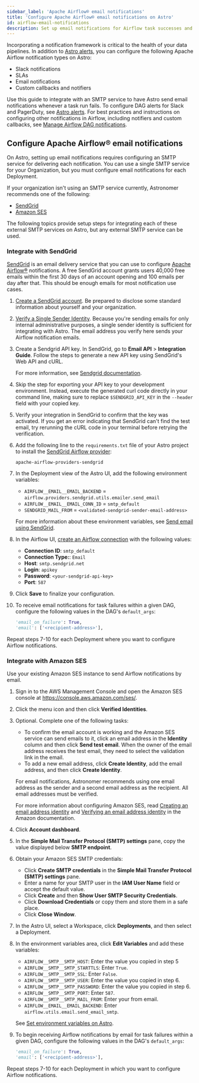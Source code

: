 ```yaml
---
sidebar_label: 'Apache Airflow® email notifications'
title: 'Configure Apache Airflow® email notifications on Astro'
id: airflow-email-notifications
description: Set up email notifications for Airflow task successes and failures.
---
```


Incorporating a notification framework is critical to the health of your data pipelines. In addition to [Astro alerts](alerts.md), you can configure the following Apache Airflow notification types on Astro:

- Slack notifications
- SLAs
- Email notifications
- Custom callbacks and notifiers

Use this guide to integrate with an SMTP service to have Astro send email notifications whenever a task run fails. To configure DAG alerts for Slack and PagerDuty, see [Astro alerts](alerts.md). For best practices and instructions on configuring other notifications in Airflow, including notifiers and custom callbacks, see [Manage Airflow DAG notifications](https://www.astronomer.io/docs/learn/error-notifications-in-airflow).

## Configure Apache Airflow® email notifications

On Astro, setting up email notifications requires configuring an SMTP service for delivering each notification. You can use a single SMTP service for your Organization, but you must configure email notifications for each Deployment.

If your organization isn't using an SMTP service currently, Astronomer recommends one of the following:

- [SendGrid](https://sendgrid.com/)
- [Amazon SES](https://aws.amazon.com/ses/)

The following topics provide setup steps for integrating each of these external SMTP services on Astro, but any external SMTP service can be used.

### Integrate with SendGrid

[SendGrid](https://sendgrid.com/) is an email delivery service that you can use to configure [Apache Airflow®](https://airflow.apache.org) notifications. A free SendGrid account grants users 40,000 free emails within the first 30 days of an account opening and 100 emails per day after that. This should be enough emails for most notification use cases.

1. [Create a SendGrid account](https://signup.sendgrid.com). Be prepared to disclose some standard information about yourself and your organization.

2. [Verify a Single Sender Identity](https://sendgrid.com/docs/ui/sending-email/sender-verification/). Because you're sending emails for only internal administrative purposes, a single sender identity is sufficient for integrating with Astro. The email address you verify here sends your Airflow notification emails.

3. Create a Sendgrid API key. In SendGrid, go to **Email API** > **Integration Guide**. Follow the steps to generate a new API key using SendGrid's Web API and cURL.

    For more information, see [Sendgrid documentation](https://docs.sendgrid.com/ui/account-and-settings/api-keys#creating-an-api-key).

4. Skip the step for exporting your API key to your development environment. Instead, execute the generated curl code directly in your command line, making sure to replace `$SENDGRID_API_KEY` in the `--header` field with your copied key.

5. Verify your integration in SendGrid to confirm that the key was activated. If you get an error indicating that SendGrid can't find the test email, try rerunning the cURL code in your terminal before retrying the verification.

6. Add the following line to the `requirements.txt` file of your Astro project to install the [SendGrid Airflow provider](https://airflow.apache.org/docs/apache-airflow-providers-sendgrid/stable/index.html):

    ```text
    apache-airflow-providers-sendgrid
    ```

7. In the Deployment view of the Astro UI, add the following environment variables:

    - `AIRFLOW__EMAIL__EMAIL_BACKEND` = `airflow.providers.sendgrid.utils.emailer.send_email`
    - `AIRFLOW__EMAIL__EMAIL_CONN_ID` = `smtp_default`
    - `SENDGRID_MAIL_FROM` = `<validated-sendgrid-sender-email-address>`

    For more information about these environment variables, see [Send email using SendGrid](https://airflow.apache.org/docs/apache-airflow/stable/howto/email-config.html#send-email-using-sendgrid).

8. In the Airflow UI, [create an Airflow connection](https://airflow.apache.org/docs/apache-airflow/stable/howto/connection.html#creating-a-connection-with-the-ui) with the following values:

    - **Connection ID**: `smtp_default`
    - **Connection Type:**: `Email`
    - **Host**: `smtp.sendgrid.net`
    - **Login**: `apikey`
    - **Password**: `<your-sendgrid-api-key>`
    - **Port**: `587`

9. Click **Save** to finalize your configuration.

10. To receive email notifications for task failures within a given DAG, configure the following values in the DAG's `default_args`:

    ```python
    'email_on_failure': True,
    'email': ['<recipient-address>'],
    ```

Repeat steps 7-10 for each Deployment where you want to configure Airflow notifications.

### Integrate with Amazon SES

Use your existing Amazon SES instance to send Airflow notifications by email.

1. Sign in to the AWS Management Console and open the Amazon SES console at https://console.aws.amazon.com/ses/.

2. Click the menu icon and then click **Verified Identities**.

3. Optional. Complete one of the following tasks:

    - To confirm the email account is working and the Amazon SES service can send emails to it, click an email address in the **Identity** column and then click **Send test email**. When the owner of the email address receives the test email, they need to select the validation link in the email.
    - To add a new email address, click **Create Identity**, add the email address, and then click **Create Identity**.

    For email notifications, Astronomer recommends using one email address as the sender and a second email address as the recipient. All email addresses must be verified.

    For more information about configuring Amazon SES, read [Creating an email address identity](https://docs.aws.amazon.com/ses/latest/dg/creating-identities.html#:~:text=of%20those%20Regions.-,Creating%20an%20email%20address%20identity,-Complete%20the%20following) and  [Verifying an email address identity](https://docs.aws.amazon.com/ses/latest/dg/creating-identities.html#:~:text=address%20identity.-,Verifying%20an%20email%20address%20identity,-After%20you%E2%80%99ve%20created) in the Amazon documentation.

4. Click **Account dashboard**.

5. In the **Simple Mail Transfer Protocol (SMTP) settings** pane, copy the value displayed below **SMTP endpoint**.

6. Obtain your Amazon SES SMTP credentials:
    - Click **Create SMTP credentials** in the **Simple Mail Transfer Protocol (SMTP) settings** pane.
    - Enter a name for your SMTP user in the **IAM User Name** field or accept the default value.
    - Click **Create** and then **Show User SMTP Security Credentials**.
    - Click **Download Credentials** or copy them and store them in a safe place.
    - Click **Close Window**.

7. In the Astro UI, select a Workspace, click **Deployments**, and then select a Deployment.

8. In the environment variables area, click **Edit Variables** and add these variables:
    - `AIRFLOW__SMTP__SMTP_HOST`: Enter the value you copied in step 5
    - `AIRFLOW__SMTP__SMTP_STARTTLS`: Enter `True`.
    - `AIRFLOW__SMTP__SMTP_SSL`: Enter `False`.
    - `AIRFLOW__SMTP__SMTP_USER`: Enter the value you copied in step 6.
    - `AIRFLOW__SMTP__SMTP_PASSWORD`: Enter the value you copied in step 6.
    - `AIRFLOW__SMTP__SMTP_PORT`: Enter `587`.
    - `AIRFLOW__SMTP__SMTP_MAIL_FROM`: Enter your from email.
    - `AIRFLOW__EMAIL__EMAIL_BACKEND`: Enter `airflow.utils.email.send_email_smtp`.

    See [Set environment variables on Astro](https://www.astronomer.io/docs/astro/environment-variables).

9. To begin receiving Airflow notifications by email for task failures within a given DAG, configure the following values in the DAG's `default_args`:

    ```python
    'email_on_failure': True,
    'email': ['<recipient-address>'],
    ```

Repeat steps 7-10 for each Deployment in which you want to configure Airflow notifications.
